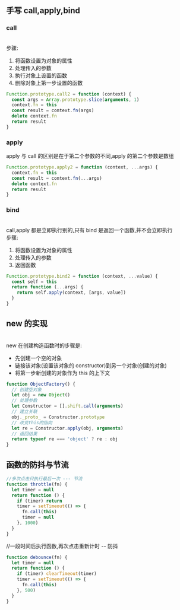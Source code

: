 <a name="761a7765"></a>

## 手写 call,apply,bind

### call

<br />步骤:

1. 将函数设置为对象的属性
2. 处理传入的参数
3. 执行对象上设置的函数
4. 删除对象上第一步设置的函数

```javascript
Function.prototype.call2 = function (context) {
  const args = Array.prototype.slice(arguments, 1)
  context.fn = this
  const result = context.fn(args)
  delete context.fn
  return result
}
```

### apply

apply 与 call 的区别是在于第二个参数的不同,apply 的第二个参数是数组<br />

```javascript
Function.prototype.apply2 = function (context, ...args) {
  context.fn = this
  const result = context.fn(...args)
  delete context.fn
  return result
}
```

### bind

<br />call,apply 都是立即执行别的,只有 bind 是返回一个函数,并不会立即执行<br />步骤:

1. 将函数设置为对象的属性
2. 处理传入的参数
3. 返回函数

```javascript
Function.prototype.bind2 = function (context, ...value) {
  const self = this
  return function (...args) {
    return self.apply(context, [args, value])
  }
}
```

<a name="261ecd5a"></a>

## new 的实现

<br />new 在创建构造函数时的步骤是:<br />

- 先创建一个空的对象
- 链接该对象(设置该对象的 constructor)到另一个对象(创建的对象)
- 将第一步新创建的对象作为 this 的上下文

```javascript
function ObjectFactory() {
  // 创建空对象
  let obj = new Object()
  // 处理参数
  let Constructor = [].shift.call(arguments)
  // 建立关联
  obj._proto_ = Constructor.prototype
  // 改变this的指向
  let re = Constructor.apply(obj, arguments)
  // 返回结果
  return typeof re === 'object' ? re : obj
}
```

## 函数的防抖与节流

```javascript
//多次点击只执行最后一次 --- 节流
function throttle(fn) {
  let timer = null
  return function () {
    if (timer) return
    timer = setTimeout(() => {
      fn.call(this)
      timer = null
    }, 1000)
  }
}
```

//一段时间后执行函数,再次点击重新计时 -- 防抖

```javascript
function debounce(fn) {
  let timer = null
  return function () {
    if (timer) clearTimeout(timer)
    timer = setTimeout(() => {
      fn.call(this)
    }, 500)
  }
}
```
